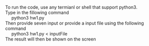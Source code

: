 To run the code, use any termianl or shell that support python3. \
Type in the fillowing command \
&nbsp;&nbsp;&nbsp;&nbsp; python3 hw1.py \
Then provide seven input or provide a input file using the following command \
&nbsp;&nbsp;&nbsp;&nbsp; python3 hw1.py < inputFile \
The result will then be shown on the screen
